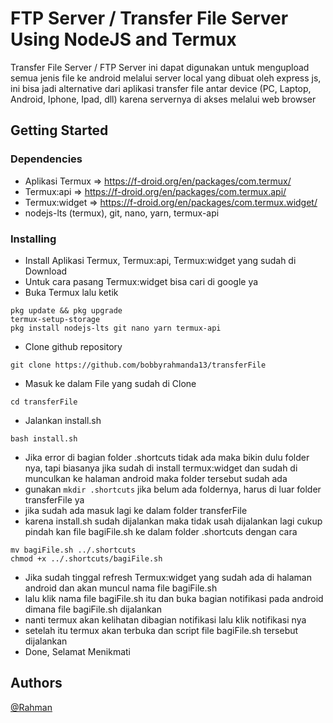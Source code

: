 # FTP Server / Transfer File Server Using NodeJS and Termux

Transfer File Server / FTP Server ini dapat digunakan untuk mengupload semua jenis file ke android melalui server local yang dibuat oleh express js, ini bisa jadi alternative dari aplikasi transfer file antar device (PC, Laptop, Android, Iphone, Ipad, dll) karena servernya di akses melalui web browser

## Getting Started

### Dependencies

* Aplikasi Termux => https://f-droid.org/en/packages/com.termux/
* Termux:api => https://f-droid.org/en/packages/com.termux.api/
* Termux:widget => https://f-droid.org/en/packages/com.termux.widget/
* nodejs-lts (termux), git, nano, yarn, termux-api

### Installing

* Install Aplikasi Termux, Termux:api, Termux:widget yang sudah di Download
* Untuk cara pasang Termux:widget bisa cari di google ya
* Buka Termux lalu ketik
```
pkg update && pkg upgrade
termux-setup-storage
pkg install nodejs-lts git nano yarn termux-api
```
* Clone github repository
```
git clone https://github.com/bobbyrahmanda13/transferFile
```
* Masuk ke dalam File yang sudah di Clone 
```
cd transferFile
```
* Jalankan install.sh
```
bash install.sh
```
* Jika error di bagian folder .shortcuts tidak ada maka bikin dulu folder nya, tapi biasanya jika sudah di install termux:widget dan sudah di munculkan ke halaman android maka folder tersebut sudah ada
* gunakan ```mkdir .shortcuts``` jika belum ada foldernya, harus di luar folder transferFile ya
* jika sudah ada masuk lagi ke dalam folder transferFile
* karena install.sh sudah dijalankan maka tidak usah dijalankan lagi cukup pindah kan file bagiFile.sh ke dalam folder .shortcuts dengan cara
``` 
mv bagiFile.sh ../.shortcuts
chmod +x ../.shortcuts/bagiFile.sh
```
* Jika sudah tinggal refresh Termux:widget yang sudah ada di halaman android dan akan muncul nama file bagiFile.sh
* lalu klik nama file bagiFile.sh itu dan buka bagian notifikasi pada android dimana file bagiFile.sh dijalankan
* nanti termux akan kelihatan dibagian notifikasi lalu klik notifikasi nya
* setelah itu termux akan terbuka dan script file bagiFile.sh tersebut dijalankan
* Done, Selamat Menikmati


## Authors

[@Rahman](https://t.me/Rahman_0000)
